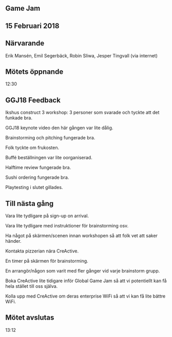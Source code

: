 ## Game Jam
## 15 Februari 2018

## Närvarande
Erik Mansén, Emil Segerbäck, Robin Sliwa, Jesper Tingvall (via internet)

## Mötets öppnande
12:30

## GGJ18 Feedback
Ikshus construct 3 workshop: 3 personer som svarade och tyckte att det funkade bra.

GGJ18 keynote video den här gången var lite dålig.

Brainstorming och pitching fungerade bra.

Folk tyckte om frukosten.

Buffé beställningen var lite oorganiserad.

Halftime review fungerade bra.

Sushi ordering fungerade bra.

Playtesting i slutet gillades.

## Till nästa gång
Vara lite tydligare på sign-up on arrival.

Vara lite tydligare med instruktioner för brainstorming osv.

Ha något på skärmen/scenen innan workshopen så att folk vet att saker händer.

Kontakta pizzerian nära CreActive.

En timer på skärmen för brainstorming.

En arrangör/någon som varit med fler gånger vid varje brainstorm grupp.

Boka CreActive lite tidigare inför Global Game Jam så att vi potentiellt kan få hela stället till oss själva.

Kolla upp med CreActive om deras enterprise WiFi så att vi kan få lite bättre WiFi.

## Mötet avslutas
13:12
